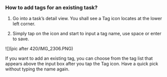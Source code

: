 ### How to add tags for an existing task?

1. Go into a task’s detail view. You shall see a Tag icon locates at the lower left corner. 

2. Simply tap on the icon and start to input a tag name, use space or enter to save.


![](pic after 420/IMG_2306.PNG)

If you want to add an existing tag, you can choose from the tag list that appears above the input box after you tap the Tag icon. Have a quick pick without typing the name again.

